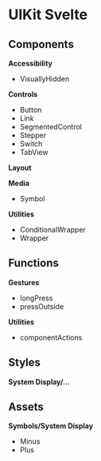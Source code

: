 # UIKit Svelte

<!-- TEMPORARY -->
## Components

**Accessibility**

* VisuallyHidden

**Controls**

* Button
* Link
* SegmentedControl
* Stepper
* Switch
* TabView

**Layout**

**Media**

* Symbol

**Utilities**

* ConditionalWrapper
* Wrapper

## Functions

**Gestures**

* longPress
* pressOutside

**Utilities**

* componentActions

## Styles

**System Display/…**

## Assets

**Symbols/System Display**

* Minus
* Plus
<!-- END TEMPORARY -->


<!-- UIKit Component Library provides views, controls, and layout structures for declaring your app’s user interface, as well as utility functions to augment their behaviour. It comes with fully customizable styles, a built-in accessibility support, and conforms to [standards]. This makes UIKit great tool to integrate with your software product.

Additional material, which includes a high-level view of concepts that went into developing this library, as well additional guides and resources, such as one on accessibility, will be released shortly. -->

<!-- Description (option to skip to the Installation and Usage segment)

**Design**

Description, link to Figma

**Development**

Optimized for usability.

Description

## Component Library

List of components, with descriptions and links to each component's README.

## Customizing behaviour & appearance

Allows to customize and extend behaviour and appearance of components. How to do it?

## Extending the library

Extend the library with a component that fits your application best. / Compose custom components by combining built-in components with the custom ones you create, or by making them entirely on your own. 

[This template/these instructions] provide(-s) a starting point for creating your component.

- …
- Adjust appearance characteristics
- Respond to user interactions
- Add accessibility features (Consult https://www.w3.org/TR/wai-aria-practices/ for best practices. The World Wide Web Consortium (W3C) is the main international standards organization for the World Wide Web.)

## Installation and Usage

**Installation**

To add a component to a Svelte/SvelteKit project, run:

```shell
npm install uikit-svelte
```

**Usage**

Import stylesheet (or use your own)
Import components

Use according to the each components' corresponding instructions.

For usage instructions refer each component's corresponding guide:

Button
...

-->